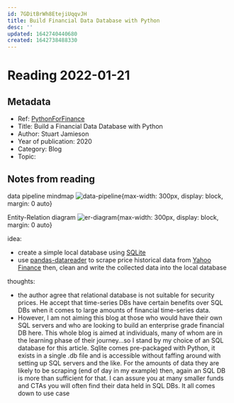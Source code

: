 ```yaml
---
id: 7GDitBrWh8EtejiUqqvJH
title: Build Financial Data Database with Python
desc: ''
updated: 1642740440680
created: 1642738488330
---
```

# Reading 2022-01-21

## Metadata

- Ref: [PythonForFinance](https://pythonforfinance.net/2020/10/24/build-a-financial-data-database-with-python/) 
- Title: Build a Financial Data Database with Python
- Author: Stuart Jamieson
- Year of publication: 2020
- Category: Blog
- Topic:

## Notes from reading

data pipeline mindmap
  ![data-pipeline](https://pythonforfinance.net/wp-content/uploads/2020/10/DataPipeline-1170x638.jpg){max-width: 300px, display: block, margin: 0 auto}

Entity-Relation diagram
  ![er-diagram](https://pythonforfinance.net/wp-content/uploads/2020/10/db_tables.png){max-width: 300px, display: block, margin: 0 auto}

idea: 
  - create a simple local database using [SQLite](https://www.sqlite.org/index.html) 
  - use [pandas-datareader](https://pydata.github.io/pandas-datareader/index.html#) to scrape price historical data from [Yahoo Finance](https://finance.yahoo.com/) then, clean and write the collected data into the local database

thoughts:
  - the author agree that relational database is not suitable for security prices. He  accept that time-series DBs have certain benefits over SQL DBs when it comes to large amounts of financial time-series data.
  - However, I am not aiming this blog at those who would have their own SQL servers and who are looking to build an enterprise grade financial DB here. This whole blog is aimed at individuals, many of whom are in the learning phase of their journey…so I stand by my choice of an SQL database for this article. Sqlite comes pre-packaged with Python, it exists in a single .db file and is accessible without faffing around with setting up SQL servers and the like. For the amounts of data they are likely to be scraping (end of day in my example) then, again an SQL DB is more than sufficient for that. I can assure you at many smaller funds and CTAs you will often find their data held in SQL DBs. It all comes down to use case